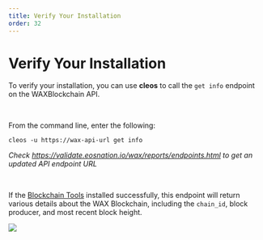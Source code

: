 ```yaml
---
title: Verify Your Installation
order: 32
---
```


# Verify Your Installation

To verify your installation, you can use **cleos** to call the `get info` endpoint on the WAXBlockchain API. 
<p>&nbsp;</p>

From the command line, enter the following:

```shell
cleos -u https://wax-api-url get info
```
*Check https://validate.eosnation.io/wax/reports/endpoints.html to get an updated API endpoint URL*
<p>&nbsp;</p>

If the [Blockchain Tools](/build/tools/blockchain_tools) installed successfully, this endpoint will return various details about the WAX Blockchain, including the `chain_id`, block producer, and most recent block height.

![](/assets/images/dapp-development/docker-setup/docker_results.jpg)

